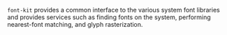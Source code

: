 `font-kit` provides a common interface to the various system font libraries and provides
services such as finding fonts on the system, performing nearest-font matching, and
glyph rasterization.
